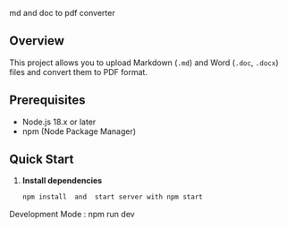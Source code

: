 
md and doc to pdf converter

## Overview
This project allows you to upload Markdown (`.md`) and Word (`.doc`, `.docx`) files and convert them to PDF format.

## Prerequisites
- Node.js 18.x or later
- npm (Node Package Manager)

## Quick Start

1. **Install dependencies**
   ```bash
   npm install  and  start server with npm start 

Development Mode :
npm run dev
